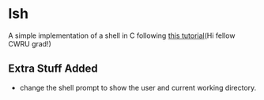 # lsh

A simple implementation of a shell in C following [this tutorial](https://brennan.io/2015/01/16/write-a-shell-in-c/)(Hi fellow CWRU grad!)

## Extra Stuff Added
- change the shell prompt to show the user and current working directory.
